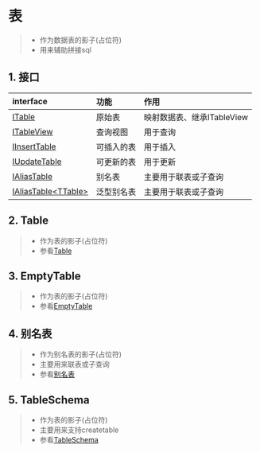 # 表
>* 作为数据表的影子(占位符)
>* 用来辅助拼接sql

## 1. 接口
|interface|功能|作用|
|:--|:--|:--|
|[ITable](xref:ShadowSql.Identifiers.ITable)|原始表|映射数据表、继承ITableView|
|[ITableView](xref:ShadowSql.Identifiers.ITableView)|查询视图|用于查询|
|[IInsertTable](xref:ShadowSql.Identifiers.IInsertTable)|可插入的表|用于插入|
|[IUpdateTable](xref:ShadowSql.Identifiers.IUpdateTable)|可更新的表|用于更新|
|[IAliasTable](xref:ShadowSql.Identifiers.IAliasTable)|别名表|主要用于联表或子查询|
|[IAliasTable\<TTable\>](xref:ShadowSql.Identifiers.IAliasTable%601)|泛型别名表|主要用于联表或子查询|

## 2. Table
>* 作为表的影子(占位符)
>* 参看[Table](./table.md)

## 3. EmptyTable
>* 作为表的影子(占位符)
>* 参看[EmptyTable](./simple.md)

## 4. 别名表
>* 作为别名表的影子(占位符)
>* 主要用来联表或子查询
>* 参看[别名表](./alias.md)

## 5. TableSchema
>* 作为表的影子(占位符)
>* 主要用来支持createtable
>* 参看[TableSchema](./schema.md)
